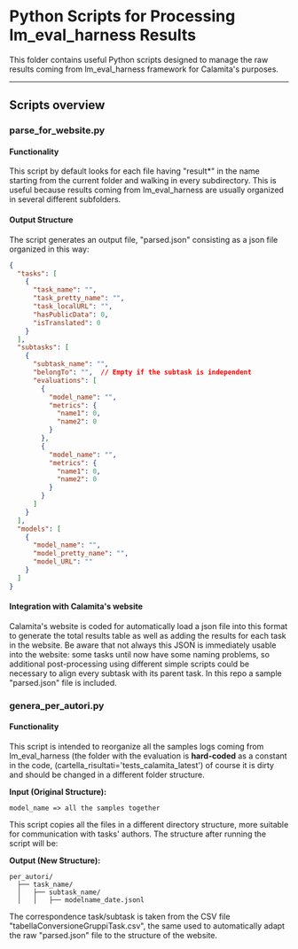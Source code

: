 # Python Scripts for Processing lm_eval_harness Results
This folder contains useful Python scripts designed to manage the raw results coming from lm_eval_harness framework for Calamita's purposes.
- - -
## Scripts overview
### parse_for_website.py
#### Functionality
This script by default looks for each file having "result*" in the name starting from the current folder and walking in every subdirectory.
This is useful because results coming from lm_eval_harness are usually organized in several different subfolders.
#### Output Structure
The script generates an output file, "parsed.json" consisting as a json file organized in this way:

```json
{
  "tasks": [
    {
      "task_name": "",
      "task_pretty_name": "",
      "task_localURL": "",
      "hasPublicData": 0,
      "isTranslated": 0
    }
  ],
  "subtasks": [
    {
      "subtask_name": "",
      "belongTo": "",  // Empty if the subtask is independent
      "evaluations": [
        {
          "model_name": "",
          "metrics": {
            "name1": 0,
            "name2": 0
          }
        },
        {
          "model_name": "",
          "metrics": {
            "name1": 0,
            "name2": 0
          }
        }
      ]
    }
  ],
  "models": [
    {
      "model_name": "",
      "model_pretty_name": "",
      "model_URL": ""
    }
  ]
}
```
#### Integration with Calamita's website
Calamita's website is coded for automatically load a json file into this format to generate the total results table as well as adding the results for each task in the website. Be aware that not always this JSON is immediately usable into the website: some tasks until now have some naming problems, so additional post-processing using different simple scripts could be necessary to align every subtask with its parent task.
In this repo a sample "parsed.json" file is included. 

### genera_per_autori.py
#### Functionality
This script is intended to reorganize all the samples logs coming from lm_eval_harness (the folder with the evaluation is **hard-coded** as a constant in the code, (cartella_risultati='tests_calamita_latest') of course it is dirty and should be changed in a different folder structure.

**Input (Original Structure):**

```
model_name => all the samples together
```

This script copies all the files in a different directory structure, more suitable for communication with tasks' authors.
The structure after running the script will be:

**Output (New Structure):**

```
per_autori/
  ├── task_name/
  │   ├── subtask_name/
  │   │   ├── modelname_date.jsonl
```

The correspondence task/subtask is taken from the CSV file "tabellaConversioneGruppiTask.csv", the same used to automatically adapt the raw "parsed.json" file to the structure of the website.
